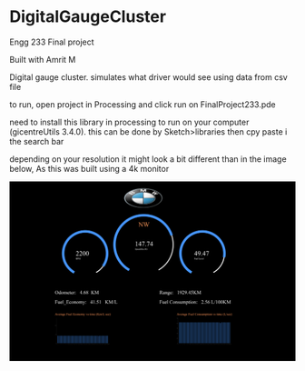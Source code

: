 # DigitalGaugeCluster
Engg 233 Final project

Built with Amrit M

Digital gauge cluster.
simulates what driver would see using data from csv file

to run, open project in Processing and click run on FinalProject233.pde

need to install this library in processing to run on your computer (gicentreUtils 3.4.0). this can be done by Sketch>libraries then cpy paste i the search bar

depending on your resolution it might look a bit different than in the image below, As this was built using a 4k monitor

![alt text](https://github.com/nick9lee/DigitalGaugeCluster/blob/main/engg233Finalproj.PNG)
